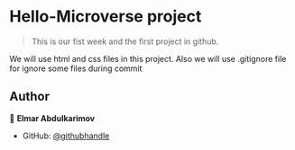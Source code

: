 # Hello-Microverse project

> This is our fist week and the first project in github. 

We will use html and css files in this project. Also we will use .gitignore file for ignore some files during commit

## Author

👤 **Elmar Abdulkarimov**

- GitHub: [@githubhandle](https://github.com/elmar8287)

